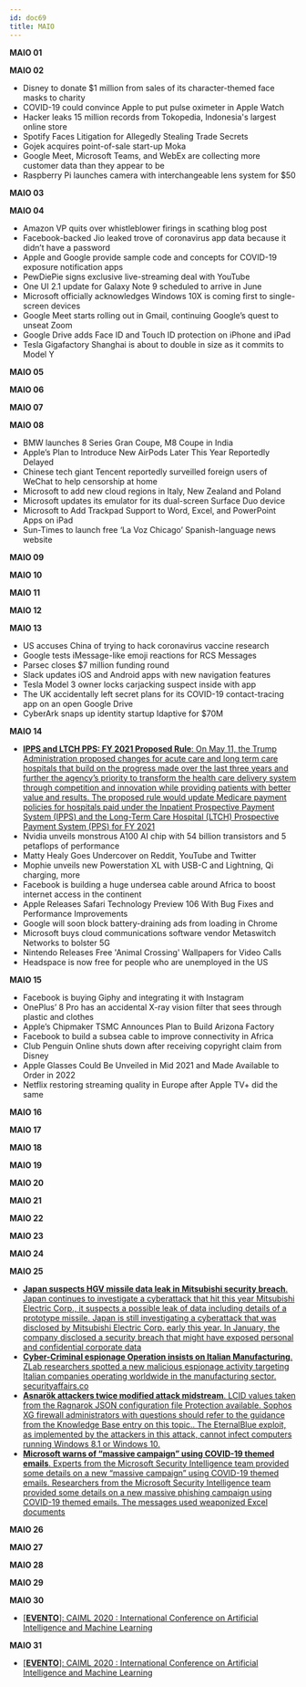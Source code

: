 ```yaml
---
id: doc69
title: MAIO
---
```


**MAIO 01**

**MAIO 02**

- Disney to donate $1 million from sales of its character-themed face masks to charity
- COVID-19 could convince Apple to put pulse oximeter in Apple Watch
- Hacker leaks 15 million records from Tokopedia, Indonesia's largest online store
- Spotify Faces Litigation for Allegedly Stealing Trade Secrets
- Gojek acquires point-of-sale start-up Moka
- Google Meet, Microsoft Teams, and WebEx are collecting more customer data than they appear to be
- Raspberry Pi launches camera with interchangeable lens system for $50

**MAIO 03**

**MAIO 04**

- Amazon VP quits over whistleblower firings in scathing blog post
- Facebook-backed Jio leaked trove of coronavirus app data because it didn’t have a password
- Apple and Google provide sample code and concepts for COVID-19 exposure notification apps
- PewDiePie signs exclusive live-streaming deal with YouTube
- One UI 2.1 update for Galaxy Note 9 scheduled to arrive in June
- Microsoft officially acknowledges Windows 10X is coming first to single-screen devices
- Google Meet starts rolling out in Gmail, continuing Google’s quest to unseat Zoom
- Google Drive adds Face ID and Touch ID protection on iPhone and iPad
- Tesla Gigafactory Shanghai is about to double in size as it commits to Model Y

**MAIO 05**

**MAIO 06**

**MAIO 07**

**MAIO 08**

- BMW launches 8 Series Gran Coupe, M8 Coupe in India
- Apple’s Plan to Introduce New AirPods Later This Year Reportedly Delayed
- Chinese tech giant Tencent reportedly surveilled foreign users of WeChat to help censorship at home
- Microsoft to add new cloud regions in Italy, New Zealand and Poland
- Microsoft updates its emulator for its dual-screen Surface Duo device
- Microsoft to Add Trackpad Support to Word, Excel, and PowerPoint Apps on iPad
- Sun-Times to launch free ‘La Voz Chicago’ Spanish-language news website

**MAIO 09**

**MAIO 10**

**MAIO 11**

**MAIO 12**

**MAIO 13**

- US accuses China of trying to hack coronavirus vaccine research
- Google tests iMessage-like emoji reactions for RCS Messages
- Parsec closes $7 million funding round
- Slack updates iOS and Android apps with new navigation features
- Tesla Model 3 owner locks carjacking suspect inside with app
- The UK accidentally left secret plans for its COVID-19 contact-tracing app on an open Google Drive
- CyberArk snaps up identity startup Idaptive for $70M

**MAIO 14**

- [**IPPS and LTCH PPS: FY 2021 Proposed Rule**: On May 11, the Trump Administration proposed changes for acute care and long term care hospitals that build on the progress made over the last three years and further the agency’s priority to transform the health care delivery system through competition and innovation while providing patients with better value and results. The proposed rule would update Medicare payment policies for hospitals paid under the Inpatient Prospective Payment System (IPPS) and the Long-Term Care Hospital (LTCH) Prospective Payment System (PPS) for FY 2021](https://www.federalregister.gov/documents/2020/05/29/2020-10122/medicare-programs-hospital-inpatient-prospective-payment-systems-for-acute-care-hospitals-and-the)
- Nvidia unveils monstrous A100 AI chip with 54 billion transistors and 5 petaflops of performance
- Matty Healy Goes Undercover on Reddit, YouTube and Twitter
- Mophie unveils new Powerstation XL with USB-C and Lightning, Qi charging, more
- Facebook is building a huge undersea cable around Africa to boost internet access in the continent
- Apple Releases Safari Technology Preview 106 With Bug Fixes and Performance Improvements
- Google will soon block battery-draining ads from loading in Chrome
- Microsoft buys cloud communications software vendor Metaswitch Networks to bolster 5G
- Nintendo Releases Free 'Animal Crossing' Wallpapers for Video Calls
- Headspace is now free for people who are unemployed in the US

**MAIO 15**

- Facebook is buying Giphy and integrating it with Instagram
- OnePlus’ 8 Pro has an accidental X-ray vision filter that sees through plastic and clothes
- Apple’s Chipmaker TSMC Announces Plan to Build Arizona Factory
- Facebook to build a subsea cable to improve connectivity in Africa
- Club Penguin Online shuts down after receiving copyright claim from Disney
- Apple Glasses Could Be Unveiled in Mid 2021 and Made Available to Order in 2022
- Netflix restoring streaming quality in Europe after Apple TV+ did the same

**MAIO 16**

**MAIO 17**

**MAIO 18**

**MAIO 19**

**MAIO 20**

**MAIO 21**

**MAIO 22**

**MAIO 23**

**MAIO 24**

**MAIO 25**

- [**Japan suspects HGV missile data leak in Mitsubishi security breach**. Japan continues to investigate a cyberattack that hit this year Mitsubishi Electric Corp., it suspects a possible leak of data including details of a prototype missile. Japan is still investigating a cyberattack that was disclosed by Mitsubishi Electric Corp. early this year. In January, the company disclosed a security breach that might have exposed personal and confidential corporate data](https://securityaffairs.co/wordpress/103547/data-breach/mitsubishi-data-breach.html)
- [**Cyber-Criminal espionage Operation insists on Italian Manufacturing**. ZLab researchers spotted a new malicious espionage activity targeting Italian companies operating worldwide in the manufacturing sector. securityaffairs.co](https://securityaffairs.co/wordpress/103639/hacking/cyber-espionage-italian-manufacturing.html)
- [**Asnarök attackers twice modified attack midstream**. LCID values taken from the Ragnarok JSON configuration file Protection available. Sophos XG firewall administrators with questions should refer to the guidance from the Knowledge Base entry on this topic.. The EternalBlue exploit, as implemented by the attackers in this attack, cannot infect computers running Windows 8.1 or Windows 10.](https://news.sophos.com/en-us/2020/05/21/asnarok2/)
- [**Microsoft warns of “massive campaign” using COVID-19 themed emails**. Experts from the Microsoft Security Intelligence team provided some details on a new “massive campaign” using COVID-19 themed emails. Researchers from the Microsoft Security Intelligence team provided some details on a new massive phishing campaign using COVID-19 themed emails. The messages used weaponized Excel documents](https://securityaffairs.co/wordpress/103626/cyber-crime/massive-phishing-covid-19-campaign.html)


**MAIO 26**

**MAIO 27**

**MAIO 28**

**MAIO 29**

**MAIO 30**

- [[**EVENTO**]: CAIML 2020 : International Conference on Artificial Intelligence and Machine Learning](https://itcse2020.org/caiml/index.html)

**MAIO 31**

- [[**EVENTO**]: CAIML 2020 : International Conference on Artificial Intelligence and Machine Learning](https://itcse2020.org/caiml/index.html)

